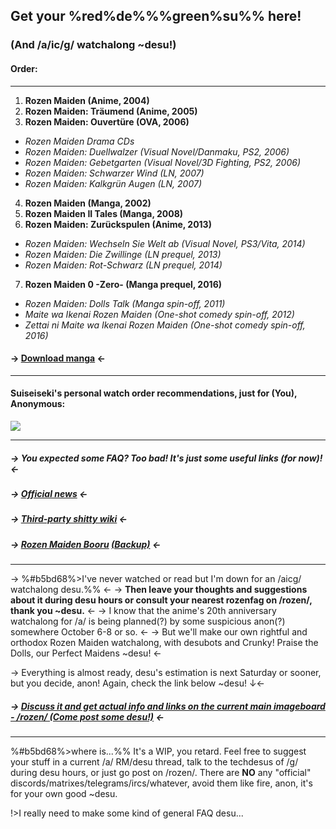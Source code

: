 ## Get your %red%de%%%green%su%% here!
### (And /a/ic/g/ watchalong ~desu!)
#### Order:
***
1. **Rozen Maiden (Anime, 2004)**
2. **Rozen Maiden: Träumend (Anime, 2005)**
3. **Rozen Maiden: Ouvertüre (OVA, 2006)**
- *Rozen Maiden Drama CDs*
- *Rozen Maiden: Duellwalzer (Visual Novel/Danmaku, PS2, 2006)*
- *Rozen Maiden: Gebetgarten (Visual Novel/3D Fighting, PS2, 2006)*
- *Rozen Maiden: Schwarzer Wind (LN, 2007)*
- *Rozen Maiden: Kalkgrün Augen (LN, 2007)*
4. **Rozen Maiden (Manga, 2002)**
5. **Rozen Maiden II Tales (Manga, 2008)**
6. **Rozen Maiden: Zurückspulen (Anime, 2013)**
- *Rozen Maiden: Wechseln Sie Welt ab (Visual Novel, PS3/Vita, 2014)*
- *Rozen Maiden: Die Zwillinge (LN prequel, 2013)*
- *Rozen Maiden: Rot-Schwarz (LN prequel, 2014)*
7. **Rozen Maiden 0 -Zero- (Manga prequel, 2016)**
- *Rozen Maiden: Dolls Talk (Manga spin-off, 2011)*
- *Maite wa Ikenai Rozen Maiden (One-shot comedy spin-off, 2012)*
- *Zettai ni Maite wa Ikenai Rozen Maiden (One-shot comedy spin-off, 2016)*
#### -> [Download manga](https://www.mediafire.com/file/j027vet2qkw2o5e/Manga.zip/) <-
***
#### Suiseiseki's personal watch order recommendations, just for (You), Anonymous:
![](https://files.catbox.moe/vzhvrh.png)
***
##### -> You expected some FAQ? Too bad! It's just some useful links (for now)! <-
##### -> [Official news](https://twitter.com/rozen_official) <-
##### ->  [Third-party shitty wiki](https://rozenmaiden.fandom.com/wiki/Rozen_Maiden_Wiki) <-
##### ->  [Rozen Maiden Booru](https://rmbooru.org/) [(Backup)](https://rm.booru.org) <-
***
->  %#b5bd68%>I've never watched or read but I'm down for an /aicg/ watchalong desu.%% <-
-> **Then leave your thoughts and suggestions about it during desu hours or consult your nearest rozenfag on /rozen/, thank you ~desu.** <-
-> I know that the anime's 20th anniversary watchalong for /a/ is being planned(?) by some suspicious anon(?) somewhere October 6-8 or so. <-
-> But we'll make our own rightful and orthodox Rozen Maiden watchalong, with desubots and Crunky! Praise the Dolls, our Perfect Maidens ~desu! <-

-> Everything is almost ready, desu's estimation is next Saturday or sooner, but you decide, anon! Again, check the link below ~desu! ↓<-

##### ->  [Discuss it and get actual info and links on the current main imageboard - /rozen/ (Come post some desu!)](https://zzzchan.xyz/rozen/index.html) <-

***

%#b5bd68%>where is...%%
It's a WIP, you retard.
Feel free to suggest your stuff in a current /a/ RM/desu thread, talk to the techdesus of /g/ during desu hours, or just go post on /rozen/.
There are **NO** any "official" discords/matrixes/telegrams/ircs/whatever, avoid them like fire, anon, it's for your own good ~desu.


!>I really need to make some kind of general FAQ desu...